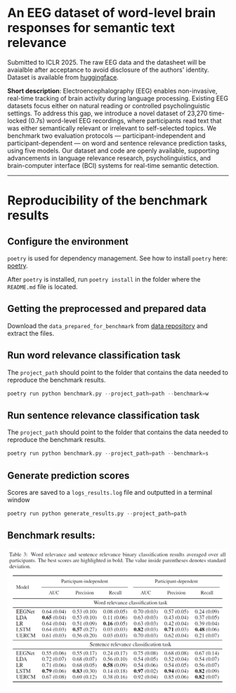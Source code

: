 # An EEG dataset of word-level brain responses for semantic text relevance

Submitted to ICLR 2025.
The raw EEG data and the datasheet will be avaialble after acceptance to avoid disclosure of the authors' identity.
Dataset is available from [huggingface][1].

**Short description**: Electroencephalography (EEG) enables non-invasive, real-time tracking of brain activity during language processing. Existing EEG datasets focus either on natural reading or controlled psycholinguistic settings. To address this gap, we introduce a novel dataset of 23,270 time-locked (0.7s) word-level EEG recordings, where participants read text that was either semantically relevant or irrelevant to self-selected topics. We benchmark two evaluation protocols — participant-independent and participant-dependent — on word and sentence relevance prediction tasks, using five models. Our dataset and code are openly available, supporting advancements in language relevance research, psycholinguistics, and brain-computer interface (BCI) systems for real-time semantic detection.

---
# Reproducibility of the benchmark results

## Configure the environment
``poetry`` is used for dependency management.
See how to install ``poetry`` here: [poetry][2].

After ``poetry`` is installed, run ``poetry install`` in the folder where the ``README.md`` file is located.


## Getting the preprocessed and prepared data

Download the ``data_prepared_for_benchmark`` from [data repository][3] and extract the files.

## Run word relevance classification task

The ``project_path`` should point to the folder that contains the data needed to reproduce the benchmark results.
```py
poetry run python benchmark.py --project_path=path --benchmark=w
```

## Run sentence relevance classification task

The ``project_path`` should point to the folder that contains the data needed to reproduce the benchmark results.
```py
poetry run python benchmark.py --project_path=path --benchmark=s
```

## Generate prediction scores
Scores are saved to a ``logs_results.log`` file and outputted in a terminal window

```py
poetry run python generate_results.py --project_path=path
```

## Benchmark results:

![Benchmark results](results.PNG)

  [1]: https://huggingface.co/datasets/Quoron/EEG-semantic-text-relevance
  [2]: https://python-poetry.org/docs/#installation
  [3]: https://drive.proton.me/urls/2TWQXJW2C4#9G2lbi7SuGFE
